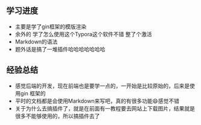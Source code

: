 ## 学习进度 ##

- 主要是学了gin框架的模版渲染
- 余外的 学了怎么使用这个Typora这个软件不错 整了个激活
- Markdown的语法
- 题外话是搞了一堆插件哈哈哈哈哈哈哈

## 经验总结 ##

- 感觉后端的开发，现在前端也是要学一点的，一开始是比较原始的，后来是使用gin 框架的
- 平时的文档都是会使用Markdown来写吧，真的有很多功能:smile:感觉不错
- 关于为什么去搞插件了，就是在前面有一教程要去网站上下载图片，结果就是很多不能够使用的，所以搞插件去了